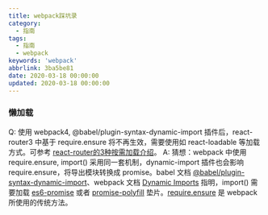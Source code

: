 ```yaml
---
title: webpack踩坑录
category:
  - 指南
tags:
  - 指南
  - webpack
keywords: 'webpack'
abbrlink: 3ba5be81
date: 2020-03-18 00:00:00
updated: 2020-03-18 00:00:00
---
```


### 懒加载

Q: 使用 webpack4, @babel/plugin-syntax-dynamic-import 插件后，react-router3 中基于 require.ensure 将不再生效，需要使用如 react-loadable 等加载方式。可参考 [react-router的3种按需加载介绍](https://blog.csdn.net/jacktesla/article/details/80792110)。
A: 猜想：webpack 中使用 require.ensure, import() 采用同一套机制，dynamic-import 插件也会影响 require.ensure，将导出模块转换成 promise。babel 文档 [@babel/plugin-syntax-dynamic-import](https://babeljs.io/docs/en/babel-plugin-syntax-dynamic-import/)、webpack 文档 [Dynamic Imports](https://webpack.js.org/guides/code-splitting/#dynamic-imports) 指明，import() 需要加载 [es6-promise](https://github.com/stefanpenner/es6-promise) 或者 [promise-polyfill](https://github.com/taylorhakes/promise-polyfill) 垫片。[require.ensure](https://webpack.js.org/api/module-methods/#requireensure) 是 webpack 所使用的传统方法。
